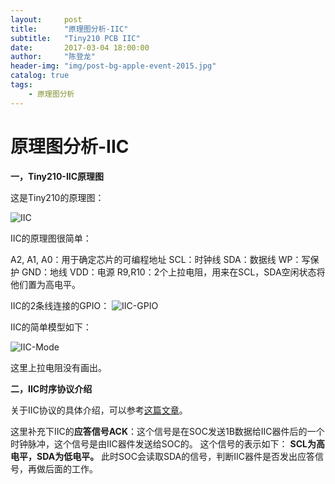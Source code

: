 ```yaml
---
layout:     post
title:      "原理图分析-IIC"
subtitle:   "Tiny210 PCB IIC"
date:       2017-03-04 18:00:00
author:     "陈登龙"
header-img: "img/post-bg-apple-event-2015.jpg"
catalog: true
tags:
    - 原理图分析
---
```


# 原理图分析-IIC

**一，Tiny210-IIC原理图**

这是Tiny210的原理图：

![IIC][1]


IIC的原理图很简单：

A2, A1, A0：用于确定芯片的可编程地址
SCL：时钟线
SDA：数据线
WP：写保护
GND：地线
VDD：电源
R9,R10：2个上拉电阻，用来在SCL，SDA空闲状态将他们置为高电平。

IIC的2条线连接的GPIO：
![IIC-GPIO][2]

IIC的简单模型如下：

![IIC-Mode][3]

这里上拉电阻没有画出。


**二，IIC时序协议介绍**

关于IIC协议的具体介绍，可以参考[这篇文章][4]。

这里补充下IIC的**应答信号ACK**：这个信号是在SOC发送1B数据给IIC器件后的一个时钟脉冲，这个信号是由IIC器件发送给SOC的。
这个信号的表示如下：
**SCL为高电平，SDA为低电平。**
此时SOC会读取SDA的信号，判断IIC器件是否发出应答信号，再做后面的工作。


  [1]: https://cheng-zhi.github.io/img/PCB/IIC/post-2017-03-04-IIC2.png
  [2]: https://cheng-zhi.github.io/img/PCB/IIC/post-2017-03-04-IIC.png
  [3]: https://cheng-zhi.github.io/img/PCB/IIC/post-2017-03-04-IIC-Mode.png
  [4]: https://cheng-zhi.github.io/2017/03/04/ARM%E8%A3%B8%E6%9C%BA-IIC/